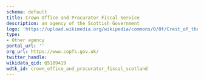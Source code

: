 ```yaml
---
schema: default
title: Crown Office and Procurator Fiscal Service
description: an agency of the Scottish Government
logo: 'https://upload.wikimedia.org/wikipedia/commons/0/0f/Crest_of_the_Kingdom_of_Scotland.svg'
type:
- Other agency
portal_url: ''
org_url: https://www.copfs.gov.uk/
twitter_handle: 
wikidata_qid: Q5189419
wdtk_id: crown_office_and_procurator_fiscal_scotland
---
```

